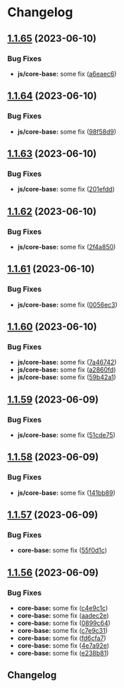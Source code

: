 # Changelog

## [1.1.65](https://github.com/applitools/eyes.sdk.javascript1/compare/js/core-base@1.1.64...js/core-base@1.1.65) (2023-06-10)


### Bug Fixes

* **js/core-base:** some fix ([a6eaec6](https://github.com/applitools/eyes.sdk.javascript1/commit/a6eaec65f39f584c78b84c31b9e12c9c534a8a2b))

## [1.1.64](https://github.com/applitools/eyes.sdk.javascript1/compare/js/core-base@1.1.63...js/core-base@1.1.64) (2023-06-10)


### Bug Fixes

* **js/core-base:** some fix ([98f58d9](https://github.com/applitools/eyes.sdk.javascript1/commit/98f58d936ba79a3ecbee35f5a1e7b3c8110db026))

## [1.1.63](https://github.com/applitools/eyes.sdk.javascript1/compare/js/core-base@1.1.62...js/core-base@1.1.63) (2023-06-10)


### Bug Fixes

* **js/core-base:** some fix ([201efdd](https://github.com/applitools/eyes.sdk.javascript1/commit/201efdd5de78cbf4461120532c2454d54e95c3f7))

## [1.1.62](https://github.com/applitools/eyes.sdk.javascript1/compare/js/core-base@1.1.61...js/core-base@1.1.62) (2023-06-10)


### Bug Fixes

* **js/core-base:** some fix ([2f4a850](https://github.com/applitools/eyes.sdk.javascript1/commit/2f4a8507e09d3aea0bd37eef506a67c380623759))

## [1.1.61](https://github.com/applitools/eyes.sdk.javascript1/compare/js/core-base@1.1.60...js/core-base@1.1.61) (2023-06-10)


### Bug Fixes

* **js/core-base:** some fix ([0056ec3](https://github.com/applitools/eyes.sdk.javascript1/commit/0056ec3f992d355833cb80d513df696c4b1b4ef4))

## [1.1.60](https://github.com/applitools/eyes.sdk.javascript1/compare/js/core-base@1.1.59...js/core-base@1.1.60) (2023-06-10)


### Bug Fixes

* **js/core-base:** some fix ([7a46742](https://github.com/applitools/eyes.sdk.javascript1/commit/7a46742ae2efc052efb6d866a94d789adf543865))
* **js/core-base:** some fix ([a2860fd](https://github.com/applitools/eyes.sdk.javascript1/commit/a2860fd10c90ddc17dad9196b4eb80f3197be138))
* **js/core-base:** some fix ([59b42a1](https://github.com/applitools/eyes.sdk.javascript1/commit/59b42a12152740639497fd1a2cae9f8208241577))

## [1.1.59](https://github.com/applitools/eyes.sdk.javascript1/compare/js/core-base@1.1.58...js/core-base@1.1.59) (2023-06-09)


### Bug Fixes

* **js/core-base:** some fix ([51cde75](https://github.com/applitools/eyes.sdk.javascript1/commit/51cde75f8e99040b8a553ee476ff2c6ee498cf90))

## [1.1.58](https://github.com/applitools/eyes.sdk.javascript1/compare/js/core-base-v1.1.57...js/core-base@1.1.58) (2023-06-09)


### Bug Fixes

* **js/core-base:** some fix ([141bb89](https://github.com/applitools/eyes.sdk.javascript1/commit/141bb891672bb401a7dab6a0caa0ba030278a132))

## [1.1.57](https://github.com/applitools/eyes.sdk.javascript1/compare/core-base@1.1.56...core-base@1.1.57) (2023-06-09)


### Bug Fixes

* **core-base:** some fix ([55f0d1c](https://github.com/applitools/eyes.sdk.javascript1/commit/55f0d1c8dc431e36a2149ab198c00e97b468fdc8))

## [1.1.56](https://github.com/applitools/eyes.sdk.javascript1/compare/core-base-v1.1.55...core-base@1.1.56) (2023-06-09)


### Bug Fixes

* **core-base:** some fix ([c4e9c1c](https://github.com/applitools/eyes.sdk.javascript1/commit/c4e9c1cc008aac9d999935ec167280fb1af368d6))
* **core-base:** some fix ([aadec2e](https://github.com/applitools/eyes.sdk.javascript1/commit/aadec2e0ca0c3467367fe6e5e3c83c3f4e316dd3))
* **core-base:** some fix ([0899c64](https://github.com/applitools/eyes.sdk.javascript1/commit/0899c644f69a652d615bcac7fd42d7d5793cbc88))
* **core-base:** some fix ([c7e9c31](https://github.com/applitools/eyes.sdk.javascript1/commit/c7e9c3123e423016956a05f6a97a1be51a73f319))
* **core-base:** some fix ([fd6cfa7](https://github.com/applitools/eyes.sdk.javascript1/commit/fd6cfa7f20cc819ce3685f9000fb6c9858de311b))
* **core-base:** some fix ([4e7a92e](https://github.com/applitools/eyes.sdk.javascript1/commit/4e7a92e572d9f6da592c66aae86e77e33be6f345))
* **core-base:** some fix ([e238b81](https://github.com/applitools/eyes.sdk.javascript1/commit/e238b813733606e9cfddba8a82ec03a1a2c97637))

## Changelog
